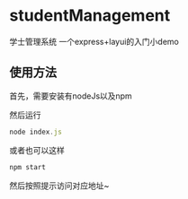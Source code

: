 # studentManagement
学士管理系统
一个express+layui的入门小demo

## 使用方法

首先，需要安装有nodeJs以及npm

然后运行

```js
node index.js
```

或者也可以这样

```js
npm start
```

然后按照提示访问对应地址~
